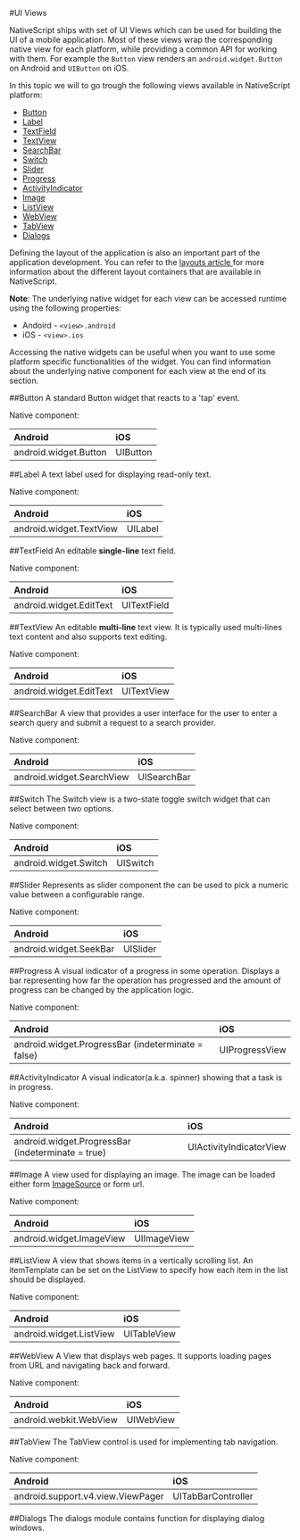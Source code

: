 #UI Views

NativeScript ships with set of UI Views which can be used for building the UI of a mobile application. Most of these views wrap the corresponding native view for each platform, while providing a common API for working with them. For example the `Button` view renders an `android.widget.Button` on Android and `UIButton` on iOS. 

In this topic we will to go trough the following views available in NativeScript platform:

* [Button](#button)
* [Label](#label)
* [TextField](#textfield)
* [TextView](#textview)
* [SearchBar](#searchbar)
* [Switch](#switch)
* [Slider](#slider)
* [Progress ](#progress)
* [ActivityIndicator](#activityindicator)
* [Image](#image)
* [ListView](#dialogs)
* [WebView](#webview)
* [TabView](#tabview)
* [Dialogs](#listview)

Defining the layout of the application is also an important part of the application development. You can refer to the [ layouts article ](layouts.md) for more information about the different layout containers that are available in NativeScript.

**Note**: The underlying native widget for each view can be accessed runtime using the following properties:

* Andoird - `<view>.android`
* iOS -  `<view>.ios`

Accessing the native widgets can be useful when you want to use some platform specific functionalities of the widget. You can find information about the underlying native component for each view at the end of its section.

##Button
A standard Button widget that reacts to a 'tap' event.

Native component:

| Android               | iOS      |
|:----------------------|:---------|
| android.widget.Button | UIButton |

##Label
A text label used for displaying read-only text.

Native component:

| Android               | iOS      |
|:----------------------|:---------|
| android.widget.TextView | UILabel |

##TextField
An editable **single-line** text field.

Native component:

| Android               | iOS      |
|:----------------------|:---------|
| android.widget.EditText | UITextField |

##TextView
An editable **multi-line** text view. It is typically used multi-lines text content and also supports text editing.

Native component:

| Android               | iOS      |
|:----------------------|:---------|
| android.widget.EditText | UITextView |

##SearchBar
A view that provides a user interface for the user to enter a search query and submit a request to a search provider.

Native component:

| Android               | iOS      |
|:----------------------|:---------|
| android.widget.SearchView | UISearchBar |

##Switch
The Switch view is a two-state toggle switch widget that can select between two options. 

Native component:

| Android               | iOS      |
|:----------------------|:---------|
| android.widget.Switch | UISwitch |

##Slider
Represents as slider component the can be used to pick a numeric value between a configurable range.

Native component:

| Android                | iOS      |
|:-----------------------|:---------|
| android.widget.SeekBar | UISlider |

##Progress
A visual indicator of a progress in some operation. Displays a bar representing how far the operation has progressed and the amount of progress can be changed by the application logic.

Native component:

| Android                | iOS      |
|:-----------------------|:---------|
| android.widget.ProgressBar (indeterminate = false) | UIProgressView |

##ActivityIndicator
A visual indicator(a.k.a. spinner) showing that a task is in progress.

Native component:

| Android                | iOS      |
|:-----------------------|:---------|
| android.widget.ProgressBar (indeterminate = true) | UIActivityIndicatorView |

##Image
A view used for displaying an image. The image can be loaded either form [ImageSource]() or form url.

Native component:

| Android                | iOS      |
|:-----------------------|:---------|
| android.widget.ImageView | UIImageView |

##ListView
A view that shows items in a vertically scrolling list. An itemTemplate can be set on the ListView to specify how each item in the list should be displayed.

Native component:

| Android                | iOS      |
|:-----------------------|:---------|
| android.widget.ListView | UITableView |

##WebView
A View that displays web pages. It supports loading pages from URL and navigating back and forward.

Native component:

| Android                | iOS      |
|:-----------------------|:---------|
| android.webkit.WebView | UIWebView |

##TabView
The TabView control is used for implementing tab navigation.

Native component:

| Android                | iOS      |
|:-----------------------|:---------|
| android.support.v4.view.ViewPager | UITabBarController |

##Dialogs
The dialogs module contains function for displaying dialog windows. 


